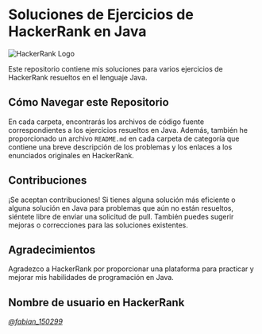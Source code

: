 # Soluciones de Ejercicios de HackerRank en Java

![HackerRank Logo](https://hrcdn.net/fcore/assets/work/header/hackerrank_logo-21e2867566.svg)

Este repositorio contiene mis soluciones para varios ejercicios de HackerRank resueltos en el lenguaje Java.

## Cómo Navegar este Repositorio

En cada carpeta, encontrarás los archivos de código fuente correspondientes a los ejercicios resueltos en Java. Además, también he proporcionado un archivo `README.md` en cada carpeta de categoría que contiene una breve descripción de los problemas y los enlaces a los enunciados originales en HackerRank.

## Contribuciones

¡Se aceptan contribuciones! Si tienes alguna solución más eficiente o alguna solución en Java para problemas que aún no están resueltos, siéntete libre de enviar una solicitud de pull. También puedes sugerir mejoras o correcciones para las soluciones existentes.

## Agradecimientos

Agradezco a HackerRank por proporcionar una plataforma para practicar y mejorar mis habilidades de programación en Java.

## Nombre de usuario en HackerRank

[*@fabian_150299*](https://www.hackerrank.com/fabian_150299?hr_r=1)
